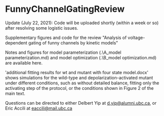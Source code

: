 # FunnyChannelGatingReview
Update (July 22, 2021): Code will be uploaded shortly (within a week or so) after resolving some logistic issues. 

Supplementary figures and code for the review "Analysis of voltage-dependent gating of funny channels by kinetic models"

Notes and figures for model parameterization (.\A_model parameterization.md) and model optimization (.\B_model optimization.md) are available here. 

'additional fitting results for wt and mutant with four state model.docx' shows simulations for the wild-type and depolarization-activated mutant under different conditions, such as without detailed balance, fitting only the activating step of the protocol, or the conditions shown in Figure 2 of the main text. 

Questions can be directed to either Delbert Yip at d.yip@alumni.ubc.ca, or Eric Accili at eaccili@mail.ubc.ca
